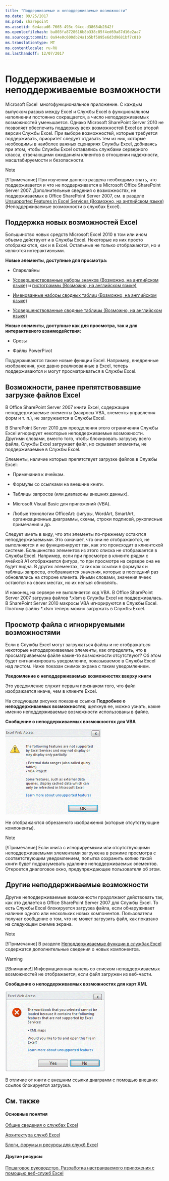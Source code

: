 ```yaml
---
title: "Поддерживаемые и неподдерживаемые возможности"
ms.date: 09/25/2017
ms.prod: sharepoint
ms.assetid: 6e4acad6-7665-493c-94cc-d38684b2842f
ms.openlocfilehash: ba803fa8728616b8b338c85f4ed69a87d16e2aa7
ms.sourcegitcommit: 0a94e0c600db24a1b5bf5895e6d3d9681bf7c810
ms.translationtype: MT
ms.contentlocale: ru-RU
ms.lasthandoff: 12/07/2017
---
```

# <a name="supported-and-unsupported-features"></a>Поддерживаемые и неподдерживаемые возможности


  
    
    

Microsoft Excel  многофункциональное приложение. С каждым выпуском разрыв между Excel и Службы Excel в функциональном наполнении постоянно сокращается, а число неподдерживаемых возможностей уменьшается. Однако Microsoft SharePoint Server 2010 не позволяет обеспечить поддержку всех возможностей Excel во второй версии Службы Excel. При выборе возможностей, которые требуется поддерживать, приоритет следует отдавать тем из них, которые необходимы в наиболее важных сценариях Службы Excel, добиваясь при этом, чтобы Службы Excel оставались службами серверного класса, отвечающими ожиданиям клиентов в отношении надежности, масштабируемости и безопасности.
  
> [!NOTE]
> [!Примечание] При изучении данного раздела необходимо знать, что поддерживается и что не поддерживается в Microsoft Office SharePoint Server 2007. Дополнительные сведения о возможностях, не поддерживаемых в Office SharePoint Server 2007, см. в разделе  [Unsupported Features in Excel Services (Возможно, на английском языке)](http://msdn.microsoft.com/en-us/library/ms496823.aspx) (Неподдерживаемые возможности в службах Excel). 
  
    
    


## <a name="support-for-new-excel-features"></a>Поддержка новых возможностей Excel

Большинство новых средств Microsoft Excel 2010 в том или ином объеме действуют и в Службы Excel. Некоторые из них просто отображаются, как и в Excel. Остальные не только отображаются, но и являются интерактивными.
  
    
    
 **Новые элементы, доступные для просмотра:**
  
    
    

- Спарклайны
    
  
-  [Усовершенствованные наборы значков (Возможно, на английском языке)](http://blogs.msdn.com/excel/archive/2009/08/05/icon-set-improvements-in-excel-2010.aspx) и [гистограммы (Возможно, на английском языке)](http://blogs.msdn.com/excel/archive/2009/08/07/data-bar-improvements-in-excel-2010.aspx)
    
  
-  [Именованные наборы сводных таблиц (Возможно, на английском языке)](http://blogs.msdn.com/excel/archive/2009/10/05/pivottable-named-sets-in-excel-2010.aspx)
    
  
-  [Усовершенствованные сводные таблицы (Возможно, на английском языке)](http://blogs.msdn.com/excel/archive/2009/10/15/a-few-more-pivottable-improvements-in-excel-2010.aspx)
    
  
 **Новые элементы, доступные как для просмотра, так и для интерактивного взаимодействия:**
  
    
    

- Срезы
    
  
- Файлы PowerPivot
    
  
Поддерживаются также новые функции Excel. Например, внедренные изображения, уже давно реализованные в Excel, теперь поддерживаются и могут просматриваться в Службы Excel. 
  
    
    

## <a name="features-that-previously-prevented-excel-files-from-loading"></a>Возможности, ранее препятствовавшие загрузке файлов Excel

В Office SharePoint Server 2007 книги Excel, содержащие неподдерживаемые элементы (макросы VBA, элементы управления форм и т. п.), не загружаются в Службы Excel.
  
    
    
В SharePoint Server 2010 для преодоления этого ограничения Службы Excel игнорирует некоторые неподдерживаемые возможности. Другими словами, вместо того, чтобы блокировать загрузку всего файла, Службы Excel загружает файл, но скрывает элементы, не поддерживаемые в Службы Excel.
  
    
    
Элементы, наличие которых препятствует загрузке файлов в Службы Excel:
  
    
    

- Примечания к ячейкам.
    
  
- Формулы со ссылками на внешние книги.
    
  
- Таблицы запросов (или диапазоны внешних данных).
    
  
- Microsoft Visual Basic для приложений (VBA).
    
  
- Любые технологии OfficeArt: фигуры, WordArt, SmartArt, организационные диаграммы, схемы, строки подписей, рукописные примечания и др.
    
  
Следует иметь в виду, что эти элементы по-прежнему остаются неподдерживаемыми. Это означает, что они не отображаются, не выполняются и не функционируют так, как это происходит в клиентской системе. Большинство элементов из этого списка не отображается в Службы Excel. Например, если при просмотре в клиенте рядом с ячейкой A1 отображается фигура, то при просмотре на сервере она не будет видна. В других элементах, таких как ссылки в формулах и таблицы запросов, отображаются значения, которые в последний раз обновлялись на стороне клиента. Иными словами, значения ячеек остаются на своих местах, но их нельзя обновлять. 
  
    
    
И наконец, на сервере не выполняется код VBA. В Office SharePoint Server 2007 загрузка файлов *.xlsm в Службы Excel не поддерживалась. В SharePoint Server 2010 макросы VBA игнорируются в Службы Excel. Поэтому файлы *.xlsm теперь можно загружать в Службы Excel.
  
    
    

## <a name="viewing-a-file-with-ignored-features"></a>Просмотр файла с игнорируемыми возможностями

Если в Службы Excel могут загружаться файлы и не отображаться некоторые неподдерживаемые элементы, как определить, что в просматриваемом файле какие-то возможности отсутствуют? Об этом будет сигнализировать уведомление, показываемое в Службы Excel над листом. Ниже показан снимок экрана с таким уведомлением.
  
    
    

**Уведомление о неподдерживаемых возможностях вверху книги**

  
    
    
Это уведомление служит первым признаком того, что файл изображается иначе, чем в клиенте Excel.
  
    
    
На следующем рисунке показана ссылка **Подробнее о неподдерживаемых возможностях**; щелкнув ее, можно узнать, какие именно неподдерживаемые возможности использованы в файле.
  
    
    

**Сообщение о неподдерживаемых возможностях для VBA**

  
    
    

  
    
    
![Сообщение об ошибке для VBA: неподдерживаемый компонент](../images/aebc97ae-c886-4d50-94ff-238049a259c7.gif)
  
    
    
Не отображаются обрезанного изображения (которые отсутствующие компоненты). 
  
> [!NOTE]
> [!Примечание] Если книга с игнорируемыми или отсутствующими неподдерживаемыми элементами загружена в режиме просмотра с соответствующим уведомлением, попытка сохранить копию такой книги будет подразумевать удаление неподдерживаемых элементов. Откроется диалоговое окно, предупреждающее пользователя об этом. 
  
    
    


## <a name="other-unsupported-features"></a>Другие неподдерживаемые возможности

Другие неподдерживаемые возможности продолжают действовать так, как это делается в Office SharePoint Server 2007 для Службы Excel. То есть Службы Excel блокируется загрузка файла, если обнаруживает наличие одного или нескольких новых компонентов. Пользователи получат сообщение о том, что не может загрузить файл, как показано на следующем снимке экрана. 
  
> [!NOTE]
> [!Примечание] В разделе  [Неподдерживаемые функции в службах Excel](http://msdn.microsoft.com/en-us/library/ms496823.aspx) содержатся дополнительные сведения о новых компонентов.
  
> [!WARNING]
> [!Внимание!] Информационная панель со списком неподдерживаемых возможностей не отображается, если файл загружен из веб-части. 
  
    
    


**Сообщение о неподдерживаемых возможностях для карт XML**

  
    
    

  
    
    
![Сообщение об ошибке для карт XML: неподдерживаемый компонент](../images/7745688c-c612-4a38-b8aa-b5fdb5e4eeb8.gif)
  
    
    
В отличие от книги с внешним ссылки диаграмм с помощью внешних ссылок блокируется загрузка. 
  
    
    

## <a name="see-also"></a>См. также


#### <a name="concepts"></a>Основные понятия


  
    
    
 [Общие сведения о службах Excel](excel-services-overview.md)
  
    
    
 [Архитектура служб Excel](excel-services-architecture.md)
  
    
    
 [Блоги, форумы и ресурсы для служб Excel](excel-services-blogs-forums-and-resources.md)
#### <a name="other-resources"></a>Другие ресурсы


  
    
    
 [Пошаговое руководство. Разработка настраиваемого приложения с помощью веб-служб Excel](walkthrough-developing-a-custom-application-using-excel-web-services.md)
